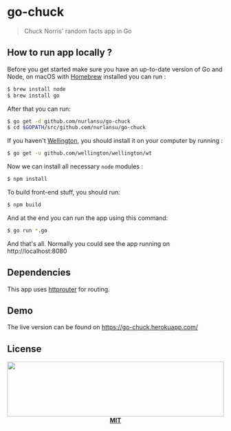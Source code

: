 # go-chuck

> Chuck Norris' random facts app in Go

## How to run app locally ?

Before you get started make sure you have an up-to-date version of Go and Node, on macOS with [Homebrew][brew] installed you can run :

```bash
$ brew install node
$ brew install go
```

After that you can run:

```bash
$ go get -d github.com/nurlansu/go-chuck
$ cd $GOPATH/src/github.com/nurlansu/go-chuck
```

If you haven't [Wellington][wt], you should install it on your computer by running :

```bash
$ go get -u github.com/wellington/wellington/wt
```

Now we can install all necessary `node` modules :

```bash
$ npm install
```

To build front-end stuff, you should run:

```bash
$ npm build
```

And at the end you can run the app using this command:

```bash
$ go run *.go
```

And that's all. Normally you could see the app running on http://localhost:8080

## Dependencies

This app uses [httprouter][router] for routing.

## Demo

The live version can be found on https://go-chuck.herokuapp.com/

## License

<p align="center">
  <a href="./LICENSE"><img src="https://nurlan.co/cdn/logo.svg" width="100%" height="128"></a>
  <a href="./LICENSE"><strong>MIT</strong></a>
</p>



[brew]: https://brew.sh
[json]: https://github.com/mailru/easyjson
[router]: https://github.com/julienschmidt/httprouter
[wt]: https://github.com/wellington/wellington

